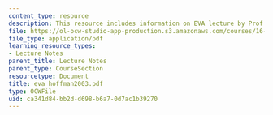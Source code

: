 ```yaml
---
content_type: resource
description: This resource includes information on EVA lecture by Prof. Hoffman.
file: https://ol-ocw-studio-app-production.s3.amazonaws.com/courses/16-423j-aerospace-biomedical-and-life-support-engineering-spring-2006/ca341d84bb2dd698b6a70d7ac1b39270_eva_hoffman2003.pdf
file_type: application/pdf
learning_resource_types:
- Lecture Notes
parent_title: Lecture Notes
parent_type: CourseSection
resourcetype: Document
title: eva_hoffman2003.pdf
type: OCWFile
uid: ca341d84-bb2d-d698-b6a7-0d7ac1b39270
---
```


